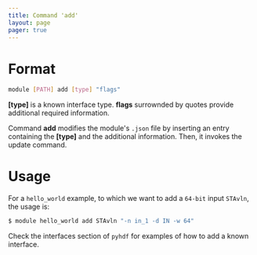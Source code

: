 ```yaml
---
title: Command 'add'
layout: page 
pager: true
---
```


Format
======

```.bash
module [PATH] add [type] "flags"
```

__\[type\]__ is a known interface type. __flags__ surrownded by quotes provide additional required information.

Command __add__ modifies the module's `.json` file by inserting an entry containing the __\[type\]__ and the additional information. Then, it invokes the update command.


Usage
=====
For a `hello_world` example, to which we want to add a `64-bit` input `STAvln`, the usage is: 

```.bash
$ module hello_world add STAvln "-n in_1 -d IN -w 64"
```

Check the interfaces section of `pyhdf` for examples of how to add a known interface.

